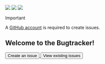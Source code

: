 [![][banner]][banner-href]
![][shield-open-issues] ![][shield-closed-issues]

> [!IMPORTANT]
> A [GitHub account][github-create-account] is required to create issues.


## Welcome to the Bugtracker!

<a href="https://github.com/mc-sam302-de/bug-tracker/issues/new"><button>Create an issue</button> </a>
<a href="https://github.com/mc-sam302-de/bug-tracker/issues"><button>View existing issues</button></a>

<!-- Resources -->
[banner]: ./meta/banner.png
[banner-href]: https://github.com/mc-sam302-de/bug-tracker
[shield-open-issues]: https://img.shields.io/github/issues-raw/mc-sam302-de/bug-tracker?style=flat-square&label=Open%20Issues&labelColor=%23313244&color=%23a6e3a1
[shield-closed-issues]: https://img.shields.io/github/issues-closed-raw/mc-sam302-de/bug-tracker?style=flat-square&label=Closed%20Issues&labelColor=%23313244&color=%23f38ba8
[github-create-account]: https://github.com/signup